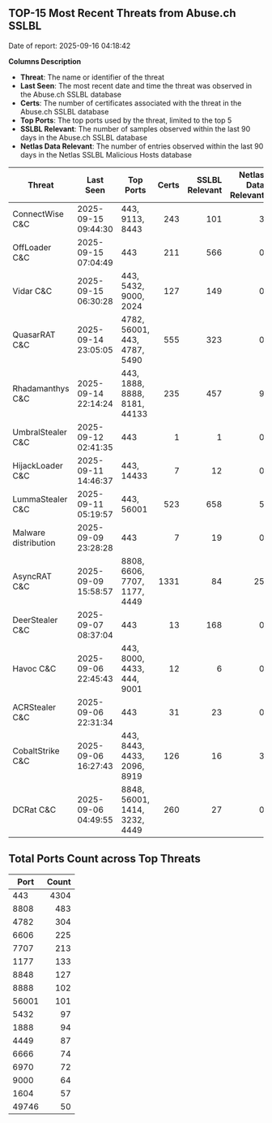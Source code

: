 ## TOP-15 Most Recent Threats from Abuse.ch SSLBL
Date of report: 2025-09-16 04:18:42

**Columns Description**
- **Threat**: The name or identifier of the threat
- **Last Seen**: The most recent date and time the threat was observed in the Abuse.ch SSLBL database
- **Certs**: The number of certificates associated with the threat in the Abuse.ch SSLBL database
- **Top Ports**: The top ports used by the threat, limited to the top 5
- **SSLBL Relevant**: The number of samples observed within the last 90 days in the Abuse.ch SSLBL database
- **Netlas Data Relevant**: The number of entries observed within the last 90 days in the Netlas SSLBL Malicious Hosts database



| Threat                     | Last Seen           | Top Ports          | Certs        | SSLBL Relevant   | Netlas Data Relevant  |
|----------------------------|---------------------|--------------------|-------------:|-----------------:|----------------------:|
| ConnectWise C&C            | 2025-09-15 09:44:30 | 443, 9113, 8443 | 243 | 101 | 3 |
| OffLoader C&C              | 2025-09-15 07:04:49 | 443 | 211 | 566 | 0 |
| Vidar C&C                  | 2025-09-15 06:30:28 | 443, 5432, 9000, 2024 | 127 | 149 | 0 |
| QuasarRAT C&C              | 2025-09-14 23:05:05 | 4782, 56001, 443, 4787, 5490 | 555 | 323 | 0 |
| Rhadamanthys C&C           | 2025-09-14 22:14:24 | 443, 1888, 8888, 8181, 44133 | 235 | 457 | 9 |
| UmbralStealer C&C          | 2025-09-12 02:41:35 | 443 | 1 | 1 | 0 |
| HijackLoader C&C           | 2025-09-11 14:46:37 | 443, 14433 | 7 | 12 | 0 |
| LummaStealer C&C           | 2025-09-11 05:19:57 | 443, 56001 | 523 | 658 | 5 |
| Malware distribution       | 2025-09-09 23:28:28 | 443 | 7 | 19 | 0 |
| AsyncRAT C&C               | 2025-09-09 15:58:57 | 8808, 6606, 7707, 1177, 4449 | 1331 | 84 | 25 |
| DeerStealer C&C            | 2025-09-07 08:37:04 | 443 | 13 | 168 | 0 |
| Havoc C&C                  | 2025-09-06 22:45:43 | 443, 8000, 4433, 444, 9001 | 12 | 6 | 0 |
| ACRStealer C&C             | 2025-09-06 22:31:34 | 443 | 31 | 23 | 0 |
| CobaltStrike C&C           | 2025-09-06 16:27:43 | 443, 8443, 4433, 2096, 8919 | 126 | 16 | 3 |
| DCRat C&C                  | 2025-09-06 04:49:55 | 8848, 56001, 1414, 3232, 4449 | 260 | 27 | 0 |

## Total Ports Count across Top Threats
| Port       | Count      |
|------------|-----------:|
| 443 | 4304 |
| 8808 | 483 |
| 4782 | 304 |
| 6606 | 225 |
| 7707 | 213 |
| 1177 | 133 |
| 8848 | 127 |
| 8888 | 102 |
| 56001 | 101 |
| 5432 | 97 |
| 1888 | 94 |
| 4449 | 87 |
| 6666 | 74 |
| 6970 | 72 |
| 9000 | 64 |
| 1604 | 57 |
| 49746 | 50 |
